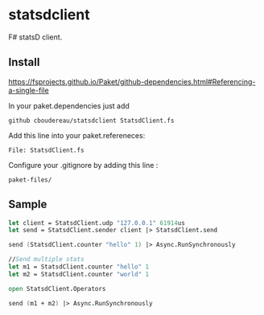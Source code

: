 # statsdclient

F# statsD client.

## Install
https://fsprojects.github.io/Paket/github-dependencies.html#Referencing-a-single-file

In your paket.dependencies just add 
```
github cboudereau/statsdclient StatsdClient.fs
```

Add this line into your paket.refereneces:
```
File: StatsdClient.fs
```

Configure your .gitignore by adding this line :
```
paket-files/
```

## Sample
```fsharp
let client = StatsdClient.udp "127.0.0.1" 61914us
let send = StatsdClient.sender client |> StatsdClient.send

send (StatsdClient.counter "hello" 1) |> Async.RunSynchronously

//Send multiple stats
let m1 = StatsdClient.counter "hello" 1
let m2 = StatsdClient.counter "world" 1

open StatsdClient.Operators

send (m1 + m2) |> Async.RunSynchronously
```
